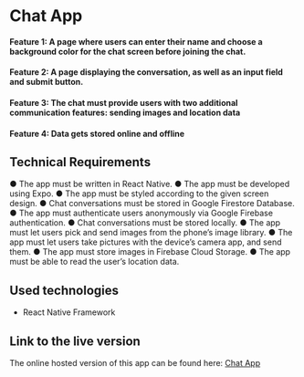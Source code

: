 
<h1>Chat App</h1>

<h4>Feature 1: A page where users can enter their name and choose a background color for the chat screen
before joining the chat.</h4>


<h4>Feature 2: A page displaying the conversation, as well as an input field and submit button.</h4> 


<h4>Feature 3: The chat must provide users with two additional communication features: sending images
and location data</h4>


<h4>Feature 4: Data gets stored online and offline</h4>



## Technical Requirements
● The app must be written in React Native.
● The app must be developed using Expo.
● The app must be styled according to the given screen design.
● Chat conversations must be stored in Google Firestore Database.
● The app must authenticate users anonymously via Google Firebase authentication.
● Chat conversations must be stored locally.
● The app must let users pick and send images from the phone’s image library.
● The app must let users take pictures with the device’s camera app, and send them.
● The app must store images in Firebase Cloud Storage.
● The app must be able to read the user’s location data.

## Used technologies
- React Native Framework


## Link to the live version

The online hosted version of this app can be found here: [Chat App](https://KateKeim.github.io/Chat-App)
